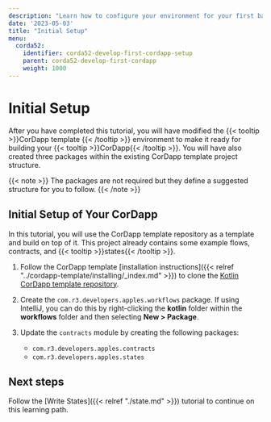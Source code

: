 ```yaml
---
description: "Learn how to configure your environment for your first basic Corda 5 CorDapp."
date: '2023-05-03'
title: "Initial Setup"
menu:
  corda52:
    identifier: corda52-develop-first-cordapp-setup
    parent: corda52-develop-first-cordapp
    weight: 1000
---
```


# Initial Setup

After you have completed this tutorial, you will have modified the {{< tooltip >}}CorDapp template {{< /tooltip >}} environment to make it ready for building your {{< tooltip >}}CorDapp{{< /tooltip >}}.
You will have also created three packages within the existing CorDapp template project structure.

{{< note >}}
The packages are not required but they define a suggested structure for you to follow.
{{< /note >}}

## Initial Setup of Your CorDapp

In this tutorial, you will use the CorDapp template repository as a template and build on top of it.
This project already contains some example flows, contracts, and {{< tooltip >}}states{{< /tooltip >}}.

1. Follow the CorDapp template [installation instructions]({{< relref "../cordapp-template/installing/_index.md" >}}) to clone the [Kotlin CorDapp template repository](https://github.com/corda/cordapp-template-kotlin).

2. Create the `com.r3.developers.apples.workflows` package. If using IntelliJ, you can do this by right-clicking
the **kotlin** folder within the **workflows** folder and then selecting **New > Package**.

3. Update the `contracts` module by creating the following packages:

   * `com.r3.developers.apples.contracts`
   * `com.r3.developers.apples.states`

## Next steps

Follow the [Write States]({{< relref "./state.md" >}}) tutorial to continue on this learning path.
